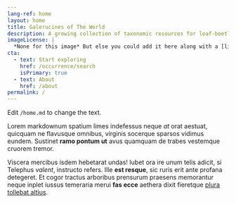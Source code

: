 ```yaml
---
lang-ref: home
layout: home
title: Galerucines of The World
description: A growing collection of taxonomic resources for leaf-beetles included in the Galerucinae subfamily (Galerucini + Alticini).
imageLicense: |
  *None for this image* But else you could add it here along with a [link perhaps](https://www.gbif.org/occurrence/2542961803)
cta:
  - text: Start exploring
    href: /occurrence/search
    isPrimary: true
  - text: About
    href: /about
permalink: /
---
```


Edit `/home.md` to change the text.

Lorem markdownum spatium limes indefessus neque _at_ orat aestuat, quicquam ne
flavusque omnibus, virginis socerque sparsos vidimus eundem. Sustinet **ramo
pontum ut** avus quamquam de trabes vestemque cruorem tremor.

Viscera mercibus isdem hebetarat undas! Iubet ora ire unum telis adicit, si
Telephus _valent_, instructo refers. Ille **est resque**, sic ruris erit ante
profana detegeret. Et cogor tractus arboribus prensurum praesens memorantur
neque inplet iussus temeraria merui **fas ecce** aethera dixit fieretque [plura
tollebat altius](http://virgineusque.net/est.html).
